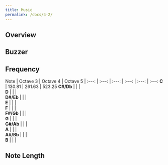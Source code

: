 ```yaml
---
title: Music
permalink: /docs/4-2/
---
```

## Overview

## Buzzer

## Frequency

Note | Octave 3 | Octave 4 | Octave 5 |
:---: | :---: | :---: | :---: | :---: | :---:
**C**  |  130.81 | 261.63  | 523.25
**C#/Db**  |   |   |    
**D**  |   |   |   
**D#/Eb**  |   |   |    
**E**  |   |   |   
**F**  |   |   |   
**F#/Gb**  |   |   |    
**G**  |   |   |   
**G#/Ab**  |   |   |   
**A**  |   |   |   
**A#/Bb**  |   |   |    
**B**  |   |   |   

## Note Length
